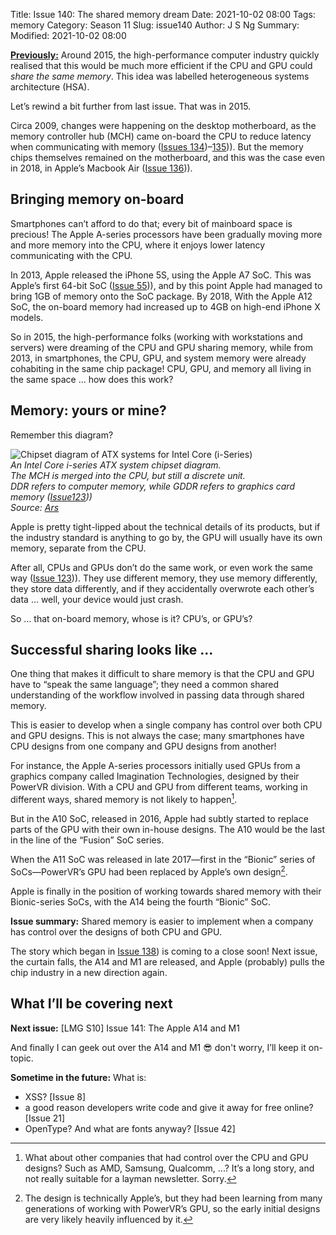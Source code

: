 Title: Issue 140: The shared memory dream
Date: 2021-10-02 08:00
Tags: memory
Category: Season 11
Slug: issue140
Author: J S Ng
Summary: 
Modified: 2021-10-02 08:00

[**Previously:**](https://buttondown.email/laymansguide/archive/) Around 2015, the high-performance computer industry quickly realised that this would be much more efficient if the CPU and GPU could *share the same memory*. This idea was labelled heterogeneous systems architecture (HSA).

Let’s rewind a bit further from last issue. That was in 2015.

Circa 2009, changes were happening on the desktop motherboard, as the memory controller hub (MCH) came on-board the CPU to reduce latency when communicating with memory ([Issues 134]({filename}/season11/issue134/issue134.md))–[135]({filename}/season11/issue135/issue135.md))). But the memory chips themselves remained on the motherboard, and this was the case even in 2018, in Apple’s Macbook Air ([Issue 136]({filename}/season11/issue136/issue136.md))).

## Bringing memory on-board

Smartphones can’t afford to do that; every bit of mainboard space is precious! The Apple A-series processors have been gradually moving more and more memory into the CPU, where it enjoys lower latency communicating with the CPU.

In 2013, Apple released the iPhone 5S, using the Apple A7 SoC. This was Apple’s first 64-bit SoC ([Issue 55]({filename}/season05/issue055/issue055.md))), and by this point Apple had managed to bring 1GB of memory onto the SoC package. By 2018, With the Apple A12 SoC, the on-board memory had increased up to 4GB on high-end iPhone X models.

So in 2015, the high-performance folks (working with workstations and servers) were dreaming of the CPU and GPU sharing memory, while from 2013, in smartphones, the CPU, GPU, and system memory were already cohabiting in the same chip package! CPU, GPU, and memory all living in the same space … how does this work?

## Memory: yours or mine?

Remember this diagram?

![Chipset diagram of ATX systems for Intel Core (i-Series)]({attach}/season11/issue134/issue134_02.gif)  
*An Intel Core i-series ATX system chipset diagram.<br />The MCH is merged into the CPU, but still a discrete unit.<br />DDR refers to computer memory, while GDDR refers to graphics card memory ([Issue123]({filename}/season10/issue123/issue123.md)))<br />Source: [Ars](https://arstechnica.com/gadgets/2009/09/intel-launches-all-new-pc-architecture-with-core-i5i7-cpus/)*    

Apple is pretty tight-lipped about the technical details of its products, but if the industry standard is anything to go by, the GPU will usually have its own memory, separate from the CPU.

After all, CPUs and GPUs don’t do the same work, or even work the same way ([Issue 123]({filename}/season10/issue123/issue123.md))). They use different memory, they use memory differently, they store data differently, and if they accidentally overwrote each other’s data … well, your device would just crash.

So … that on-board memory, whose is it? CPU’s, or GPU’s?

## Successful sharing looks like ...

One thing that makes it difficult to share memory is that the CPU and GPU have to “speak the same language”; they need a common shared understanding of the workflow involved in passing data through shared memory.

This is easier to develop when a single company has control over both CPU and GPU designs. This is not always the case; many smartphones have CPU designs from one company and GPU designs from another!

For instance, the Apple A-series processors initially used GPUs from a graphics company called Imagination Technologies, designed by their PowerVR division. With a CPU and GPU from different teams, working in different ways, shared memory is not likely to happen[^1].

[^1]: What about other companies that had control over the CPU and GPU designs? Such as AMD, Samsung, Qualcomm, ...? It’s a long story, and not really suitable for a layman newsletter. Sorry.

But in the A10 SoC, released in 2016, Apple had subtly started to replace parts of the GPU with their own in-house designs. The A10 would be the last in the line of the “Fusion” SoC series.

When the A11 SoC was released in late 2017—first in the “Bionic” series of SoCs—PowerVR’s GPU had been replaced by Apple’s own design[^2].

[^2]: The design is technically Apple’s, but they had been learning from many generations of working with PowerVR’s GPU, so the early initial designs are very likely heavily influenced by it.

Apple is finally in the position of working towards shared memory with their Bionic-series SoCs, with the A14 being the fourth “Bionic” SoC.

**Issue summary:** Shared memory is easier to implement when a company has control over the designs of both CPU and GPU.

The story which began in [Issue 138]({filename}/season11/issue138/issue138.md)) is coming to a close soon! Next issue, the curtain falls, the A14 and M1 are released, and Apple (probably) pulls the chip industry in a new direction again.

## What I’ll be covering next

**Next issue:** [LMG S10] Issue 141: The Apple A14 and M1

And finally I can geek out over the A14 and M1 😎 don't worry, I’ll keep it on-topic.

**Sometime in the future:** What is:

- XSS? [Issue 8]
- a good reason developers write code and give it away for free online? [Issue 21]
- OpenType? And what are fonts anyway? [Issue 42]

